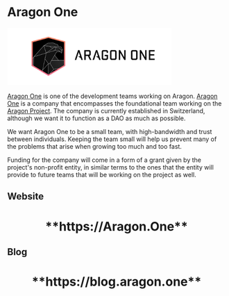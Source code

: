 # Aragon One

<img src="../design/A1/logo/aragon-one-lineart-black-transparent.png" style="width:75%">

[Aragon One](https://blog.aragon.one/introducing-aragon-one-b14dd804c5ce/) is one of the development teams working on Aragon. [Aragon One](https://aragon.one/) is a company that encompasses the foundational team working on the [Aragon Project](https://aragon.org). The company is currently established in Switzerland, although we want it to function as a DAO as much as possible.

We want Aragon One to be a small team, with high-bandwidth and trust between individuals. Keeping the team small will help us prevent many of the problems that arise when growing too much and too fast.

Funding for the company will come in a form of a grant given by the project's non-profit entity, in similar terms to the ones that the entity will provide to future teams that will be working on the project as well.

## Website

<center>
<h1>**https://Aragon.One**</h1>
</center>

## Blog

<center>
<h1>**https://blog.aragon.one**</h1>
</center>
